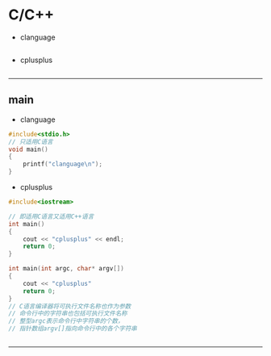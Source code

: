 # C/C++


- clanguage
```c

```
- cplusplus
```cpp

```


---
## main

- clanguage
``` c
#include<stdio.h>
// 只适用C语言
void main()
{
    printf("clanguage\n");
}
```

- cplusplus
``` cpp
#include<iostream>

// 即适用C语言又适用C++语言
int main()
{
    cout << "cplusplus" << endl;
    return 0;
}

int main(int argc, char* argv[])
{
    cout << "cplusplus"
    return 0;
}
// C语言编译器将可执行文件名称也作为参数
// 命令行中的字符串也包括可执行文件名称
// 整型argc表示命令行中字符串的个数，
// 指针数组argv[]指向命令行中的各个字符串



```


---
